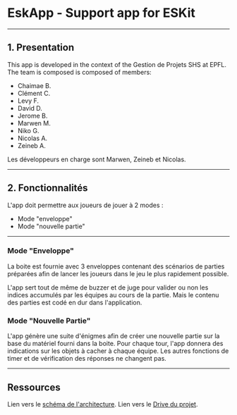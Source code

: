 # EskApp - Support app for ESKit
---
## 1. Presentation

This app is developed in the context of the Gestion de Projets SHS at EPFL.
The team is composed is composed of members:
- Chaimae B.
- Clément C.
- Levy F.
- David D.
- Jerome B.
- Marwen M.
- Niko G.
- Nicolas A.
- Zeineb A.

Les développeurs en charge sont Marwen, Zeineb et Nicolas.

---
## 2. Fonctionnalités

L'app doit permettre aux joueurs de jouer à 2 modes :
- Mode "enveloppe"
- Mode "nouvelle partie"

---
### Mode "Enveloppe"

La boite est fournie avec 3 enveloppes contenant des scénarios de parties
préparées afin de lancer les joueurs dans le jeu le plus rapidement possible.

L'app sert tout de même de buzzer et de juge pour valider ou non les indices
accumulés par les équipes au cours de la partie. Mais le contenu des parties est
 codé en dur dans l'application.

### Mode "Nouvelle Partie"

L'app génère une suite d'énigmes afin de créer une nouvelle partie sur la base
du matériel fourni dans la boite. Pour chaque tour, l'app donnera des
indications sur les objets à cacher à chaque équipe. Les autres fonctions de
timer et de vérification des réponses ne changent pas.

---
## Ressources

Lien vers le [schéma de l'architecture](https://drive.google.com/drive/u/1/folders/1LZm_0zh2CrXdYylaFwDPhoMR2Es9AU-K).
Lien vers le [Drive du projet](https://drive.google.com/drive/u/1/folders/1gkTGRsp7eQiq7-8Y7l8PfBTDsjNfsm7U).
